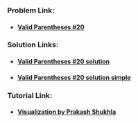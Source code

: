### **Problem Link:**

- #### [Valid Parentheses #20](https://leetcode.com/problems/valid-parentheses/)

### **Solution Links:**

- #### [Valid Parentheses #20 solution](https://github.com/heyimvikash/DataStructures-And-Algorithms/blob/a57c6111c1f1fa8627ffe07a2e6a6d8895075246/02.%20Stack/LeetCode%20Qs/09.%20Valid%20Parentheses%20%2320/Solution.java)
- #### [Valid Parentheses #20 solution simple](https://github.com/heyimvikash/DataStructures-And-Algorithms/blob/7ba83ad79099cf5b9a41193e7bb0c48e98c440c5/02.%20Stack/LeetCode%20Qs/09.%20Valid%20Parentheses%20%2320/Solution%20simple.java)

### **Tutorial Link:**

- #### [Visualization by Prakash Shukhla](https://youtu.be/cnjxnFDNie8)

